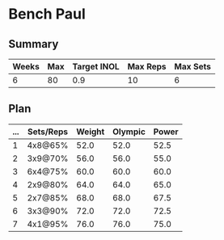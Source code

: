 # Bench Paul

## Summary

Weeks | Max | Target INOL | Max Reps | Max Sets
--- | --- | --- | --- | ---
6 | 80 | 0.9 | 10 | 6

## Plan

 ... | Sets/Reps | Weight | Olympic | Power
--- | --- | --- | --- | ---
1 | 4x8@65% | 52.0 | 52.0 | 52.5
2 | 3x9@70% | 56.0 | 56.0 | 55.0
3 | 6x4@75% | 60.0 | 60.0 | 60.0
4 | 2x9@80% | 64.0 | 64.0 | 65.0
5 | 2x7@85% | 68.0 | 68.0 | 67.5
6 | 3x3@90% | 72.0 | 72.0 | 72.5
7 | 4x1@95% | 76.0 | 76.0 | 75.0
